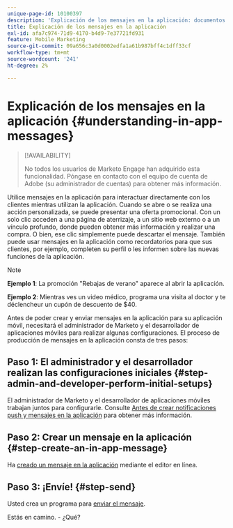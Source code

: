 ```yaml
---
unique-page-id: 10100397
description: 'Explicación de los mensajes en la aplicación: documentos de Marketo: documentación del producto'
title: Explicación de los mensajes en la aplicación
exl-id: afa7c974-71d9-4170-b4d9-7e37721fd931
feature: Mobile Marketing
source-git-commit: 09a656c3a0d0002edfa1a61b987bff4c1dff33cf
workflow-type: tm+mt
source-wordcount: '241'
ht-degree: 2%

---
```


# Explicación de los mensajes en la aplicación {#understanding-in-app-messages}

>[!AVAILABILITY]
>
>
>No todos los usuarios de Marketo Engage han adquirido esta funcionalidad. Póngase en contacto con el equipo de cuenta de Adobe (su administrador de cuentas) para obtener más información.

Utilice mensajes en la aplicación para interactuar directamente con los clientes mientras utilizan la aplicación. Cuando se abre o se realiza una acción personalizada, se puede presentar una oferta promocional. Con un solo clic acceden a una página de aterrizaje, a un sitio web externo o a un vínculo profundo, donde pueden obtener más información y realizar una compra. O bien, ese clic simplemente puede descartar el mensaje.  También puede usar mensajes en la aplicación como recordatorios para que sus clientes, por ejemplo, completen su perfil o les informen sobre las nuevas funciones de la aplicación.

>[!NOTE]
>
>**Ejemplo 1**: La promoción &quot;Rebajas de verano&quot; aparece al abrir la aplicación.
>
>**Ejemplo 2**: Mientras ves un video médico, programa una visita al doctor y te déclencheur un cupón de descuento de $40.

Antes de poder crear y enviar mensajes en la aplicación para su aplicación móvil, necesitará el administrador de Marketo y el desarrollador de aplicaciones móviles para realizar algunas configuraciones.  El proceso de producción de mensajes en la aplicación consta de tres pasos:

## Paso 1: El administrador y el desarrollador realizan las configuraciones iniciales {#step-admin-and-developer-perform-initial-setups}

El administrador de Marketo y el desarrollador de aplicaciones móviles trabajan juntos para configurarle. Consulte [Antes de crear notificaciones push y mensajes en la aplicación](/help/marketo/product-docs/mobile-marketing/admin/before-you-create-push-notifications-and-in-app-messages.md) para obtener más información.

## Paso 2: Crear un mensaje en la aplicación {#step-create-an-in-app-message}

Ha [creado un mensaje en la aplicación](/help/marketo/product-docs/mobile-marketing/in-app-messages/creating-in-app-messages/create-an-in-app-message.md) mediante el editor en línea.

## Paso 3: ¡Envíe! {#step-send}

Usted crea un programa para [enviar el mensaje](/help/marketo/product-docs/mobile-marketing/in-app-messages/sending-your-in-app-message/send-your-in-app-message.md).

Estás en camino. - ¿Qué?
